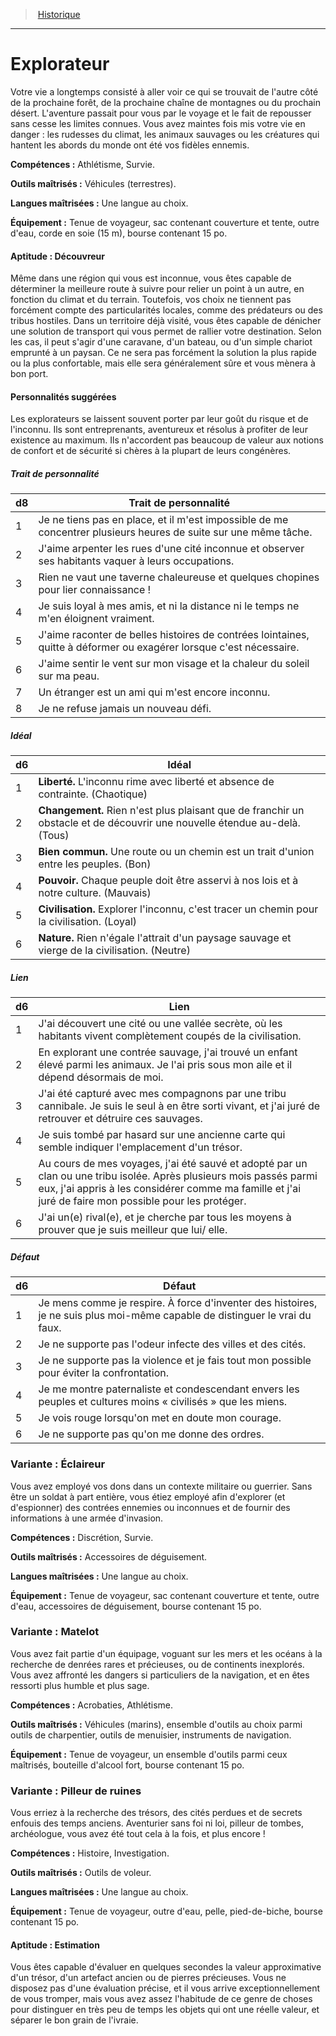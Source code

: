 
<!--BackgroundItem-->

> <!--ParentNameLink-->[Historique](backgrounds_hd.md)<!--/ParentNameLink-->

---

# <!--Name-->Explorateur<!--/Name-->

<!--Description-->

Votre vie a longtemps consisté à aller voir ce qui se trouvait de l'autre côté de la prochaine forêt, de la prochaine chaîne de montagnes ou du prochain désert. L'aventure passait pour vous par le voyage et le fait de repousser sans cesse les limites connues. Vous avez maintes fois mis votre vie en danger : les rudesses du climat, les animaux sauvages ou les créatures qui hantent les abords du monde ont été vos fidèles ennemis.

<!--/Description-->

**Compétences :** <!--Abilities-->Athlétisme, Survie.<!--/Abilities-->

**Outils maîtrisés :** <!--MasteredTools-->Véhicules (terrestres).<!--/MasteredTools-->

**Langues maîtrisées :** <!--MasteredLanguages-->Une langue au choix.<!--/MasteredLanguages-->

**Équipement :** <!--Equipment-->Tenue de voyageur, sac contenant couverture et tente, outre d'eau, corde en soie (15 m), bourse contenant 15 po.<!--/Equipment-->

<!--SkillItem-->

#### <!--Name-->Aptitude : Découvreur<!--/Name-->

<!--Description-->

Même dans une région qui vous est inconnue, vous êtes capable de déterminer la meilleure route à suivre pour relier un point à un autre, en fonction du climat et du terrain. Toutefois, vos choix ne tiennent pas forcément compte des particularités locales, comme des prédateurs ou des tribus hostiles. Dans un territoire déjà visité, vous êtes capable de dénicher une solution de transport qui vous permet de rallier votre destination. Selon les cas, il peut s'agir d'une caravane, d'un bateau, ou d'un simple chariot emprunté à un paysan. Ce ne sera pas forcément la solution la plus rapide ou la plus confortable, mais elle sera généralement sûre et vous mènera à bon port.

<!--/Description-->

<!--/SkillItem-->

<!--Items-->

#### <!--Name-->Personnalités suggérées<!--/Name-->

<!--Description-->

Les explorateurs se laissent souvent porter par leur goût du risque et de l'inconnu. Ils sont entreprenants, aventureux et résolus à profiter de leur existence au maximum. Ils n'accordent pas beaucoup de valeur aux notions de confort et de sécurité si chères à la plupart de leurs congénères.

<!--/Description-->

<!--PersonalityTraitItem-->

##### <!--Name-->Trait de personnalité<!--/Name-->

<!--Table-->

|d8|Trait de personnalité|
|---|---|
|1|Je ne tiens pas en place, et il m'est impossible <!--br-->de me concentrer plusieurs heures de suite sur <!--br-->une même tâche.|
|2|J'aime arpenter les rues d'une cité inconnue <!--br-->et observer ses habitants vaquer à leurs <!--br-->occupations.|
|3|Rien ne vaut une taverne chaleureuse et <!--br-->quelques chopines pour lier connaissance !|
|4|Je suis loyal à mes amis, et ni la distance ni le <!--br-->temps ne m'en éloignent vraiment.|
|5|J'aime raconter de belles histoires de contrées <!--br-->lointaines, quitte à déformer ou exagérer <!--br-->lorsque c'est nécessaire.|
|6|J'aime sentir le vent sur mon visage et la <!--br-->chaleur du soleil sur ma peau.|
|7|Un étranger est un ami qui m'est encore <!--br-->inconnu.|
|8|Je ne refuse jamais un nouveau défi.|

<!--/Table-->

<!--/PersonalityTraitItem-->

<!--PersonalityIdealItem-->

##### <!--Name-->Idéal<!--/Name-->

<!--Table-->

|d6|Idéal|
|---|---|
|1|**Liberté.** L'inconnu rime avec liberté et absence <!--br-->de contrainte. (Chaotique)|
|2|**Changement.** Rien n'est plus plaisant que <!--br-->de franchir un obstacle et de découvrir une <!--br-->nouvelle étendue au-delà. (Tous)|
|3|**Bien commun.** Une route ou un chemin est un <!--br-->trait d'union entre les peuples. (Bon)|
|4|**Pouvoir.** Chaque peuple doit être asservi à nos <!--br-->lois et à notre culture. (Mauvais)|
|5|**Civilisation.** Explorer l'inconnu, c'est tracer un <!--br-->chemin pour la civilisation. (Loyal)|
|6|**Nature.** Rien n'égale l'attrait d'un paysage <!--br-->sauvage et vierge de la civilisation. (Neutre)|

<!--/Table-->

<!--/PersonalityIdealItem-->

<!--PersonalityLinkItem-->

##### <!--Name-->Lien<!--/Name-->

<!--Table-->

|d6|Lien|
|---|---|
|1|J'ai découvert une cité ou une vallée secrète, où <!--br-->les habitants vivent complètement coupés de <!--br-->la civilisation.|
|2|En explorant une contrée sauvage, j'ai trouvé <!--br-->un enfant élevé parmi les animaux. Je l'ai pris <!--br-->sous mon aile et il dépend désormais de moi.|
|3|J'ai été capturé avec mes compagnons par une <!--br-->tribu cannibale. Je suis le seul à en être sorti <!--br-->vivant, et j'ai juré de retrouver et détruire ces <!--br-->sauvages.|
|4|Je suis tombé par hasard sur une ancienne <!--br-->carte qui semble indiquer l'emplacement d'un <!--br-->trésor.|
|5|Au cours de mes voyages, j'ai été sauvé et <!--br-->adopté par un clan ou une tribu isolée. Après <!--br-->plusieurs mois passés parmi eux, j'ai appris à <!--br-->les considérer comme ma famille et j'ai juré de <!--br-->faire mon possible pour les protéger.|
|6|J'ai un(e) rival(e), et je cherche par tous les <!--br-->moyens à prouver que je suis meilleur que lui/ <!--br-->elle.|

<!--/Table-->

<!--/PersonalityLinkItem-->

<!--PersonalityDefectItem-->

##### <!--Name-->Défaut<!--/Name-->

<!--Table-->

|d6|Défaut|
|---|---|
|1|Je mens comme je respire. À force d'inventer <!--br-->des histoires, je ne suis plus moi-même capable <!--br-->de distinguer le vrai du faux.|
|2|Je ne supporte pas l'odeur infecte des villes et <!--br-->des cités.|
|3|Je ne supporte pas la violence et je fais tout <!--br-->mon possible pour éviter la confrontation.|
|4|Je me montre paternaliste et condescendant <!--br-->envers les peuples et cultures moins « civilisés » <!--br-->que les miens.|
|5|Je vois rouge lorsqu'on met en doute mon <!--br-->courage.|
|6|Je ne supporte pas qu'on me donne des ordres.|

<!--/Table-->

<!--/PersonalityDefectItem-->

<!--/Items-->

<!--SubBackgroundItem-->

### <!--Name-->Variante : Éclaireur<!--/Name-->

<!--Description-->

Vous avez employé vos dons dans un contexte militaire ou guerrier. Sans être un soldat à part entière, vous étiez employé afin d'explorer (et d'espionner) des contrées ennemies ou inconnues et de fournir des informations à une armée d'invasion.

<!--/Description-->

**Compétences :** <!--Abilities-->Discrétion, Survie.<!--/Abilities-->

**Outils maîtrisés :** <!--MasteredTools-->Accessoires de déguisement.<!--/MasteredTools-->

**Langues maîtrisées :** <!--MasteredLanguages-->Une langue au choix.<!--/MasteredLanguages-->

**Équipement :** <!--Equipment-->Tenue de voyageur, sac contenant couverture et tente, outre d'eau, accessoires de déguisement, bourse contenant 15 po.<!--/Equipment-->

<!--/SubBackgroundItem-->

<!--SubBackgroundItem-->

### <!--Name-->Variante : Matelot<!--/Name-->

<!--Description-->

Vous avez fait partie d'un équipage, voguant sur les mers et les océans à la recherche de denrées rares et précieuses, ou de continents inexplorés. Vous avez affronté les dangers si particuliers de la navigation, et en êtes ressorti plus humble et plus sage.

<!--/Description-->

**Compétences :** <!--Abilities-->Acrobaties, Athlétisme.<!--/Abilities-->

**Outils maîtrisés :** <!--MasteredTools-->Véhicules (marins), ensemble d'outils au choix parmi outils de charpentier, outils de menuisier, instruments de navigation.<!--/MasteredTools-->

**Équipement :** <!--Equipment-->Tenue de voyageur, un ensemble d'outils parmi ceux maîtrisés, bouteille d'alcool fort, bourse contenant 15 po.<!--/Equipment-->

<!--/SubBackgroundItem-->

<!--SubBackgroundItem-->

### <!--Name-->Variante : Pilleur de ruines<!--/Name-->

<!--Description-->

Vous erriez à la recherche des trésors, des cités perdues et de secrets enfouis des temps anciens. Aventurier sans foi ni loi, pilleur de tombes, archéologue, vous avez été tout cela à la fois, et plus encore !

<!--/Description-->

**Compétences :** <!--Abilities-->Histoire, Investigation.<!--/Abilities-->

**Outils maîtrisés :** <!--MasteredTools-->Outils de voleur.<!--/MasteredTools-->

**Langues maîtrisées :** <!--MasteredLanguages-->Une langue au choix.<!--/MasteredLanguages-->

**Équipement :** <!--Equipment-->Tenue de voyageur, outre d'eau, pelle, pied-de-biche, bourse contenant 15 po.<!--/Equipment-->

<!--SkillItem-->

#### <!--Name-->Aptitude : Estimation<!--/Name-->

<!--Description-->

Vous êtes capable d'évaluer en quelques secondes la valeur approximative d'un trésor, d'un artefact ancien ou de pierres précieuses. Vous ne disposez pas d'une évaluation précise, et il vous arrive exceptionnellement de vous tromper, mais vous avez assez l'habitude de ce genre de choses pour distinguer en très peu de temps les objets qui ont une réelle valeur, et séparer le bon grain de l'ivraie.

<!--/Description-->

<!--/SkillItem-->

<!--/SubBackgroundItem-->

<!--/BackgroundItem-->
